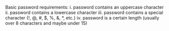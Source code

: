 Basic password requirements:
    i. password contains an uppercase character
    ii. password contains a lowercase character
    iii. password contains a special character {!, @, #, $, %, &, *, etc.}
    iv. password is a certain length (usually over 8 characters and maybe under 15)